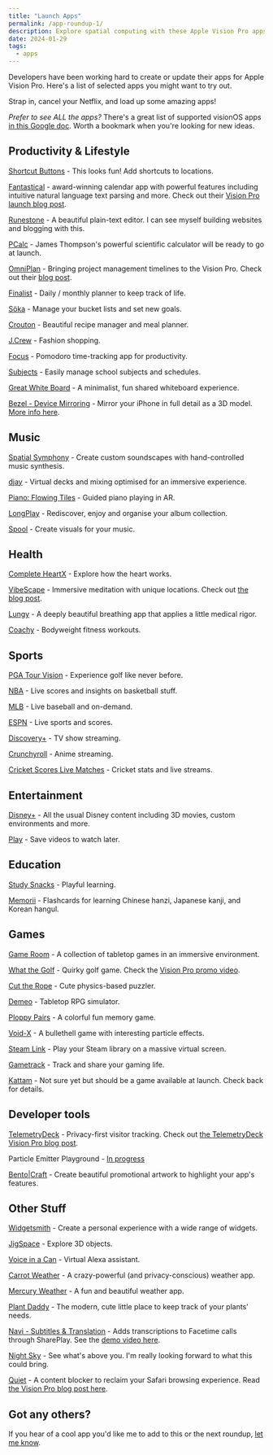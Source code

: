 ```yaml
---
title: "Launch Apps"
permalink: /app-roundup-1/
description: Explore spatial computing with these Apple Vision Pro apps available on launch day
date: 2024-01-29
tags:
  - apps
---
```


Developers have been working hard to create or update their apps for Apple Vision Pro. Here's a list of selected apps you might want to try out.

Strap in, cancel your Netflix, and load up some amazing apps!

_Prefer to see ALL the apps?_ There's a great list of supported visionOS apps [in this Google doc](https://docs.google.com/spreadsheets/d/1Kbkm_jPdgV2qwhoRFIufCass8u2k-h4Xxuj0r7tXYZo/edit?pli=1#gid=0). Worth a bookmark when you're looking for new ideas.

## Productivity & Lifestyle

[Shortcut Buttons](https://www.finnvoorhees.com/shortcutbuttons) - This looks fun! Add shortcuts to locations.

[Fantastical](https://apps.apple.com/app/fantastical-calendar/id718043190) - award-winning calendar app with powerful features including intuitive natural language text parsing and more. Check out their [Vision Pro launch blog post](https://flexibits.com/blog/2023/08/sneaking-a-peek-at-fantastical-on-apple-vision-pro/).

[Runestone](https://runestone.app/) - A beautiful plain-text editor. I can see myself building websites and blogging with this.

[PCalc](https://apps.apple.com/app/pcalc/id284666222) - James Thompson's powerful scientific calculator will be ready to go at launch.

[OmniPlan](https://apps.apple.com/us/app/omniplan-4/id1460319993) - Bringing project management timelines to the Vision Pro. Check out their [blog post](https://www.omnigroup.com/blog/omniplan-coming-to-apple-vision-pro).

[Finalist](https://apps.apple.com/app/finalist-daily-planner/id6447014685) - Daily / monthly planner to keep track of life.

[Söka](https://soka.appdeco.ca) - Manage your bucket lists and set new goals.

[Crouton](https://apps.apple.com/app/crouton-recipe-manager/id1461650987) - Beautiful recipe manager and meal planner.

[J.Crew](https://apps.apple.com/app/j-crew/id1636531300) - Fashion shopping.

[Focus](https://apps.apple.com/app/focus-productivity-timer/id975017240) - Pomodoro time-tracking app for productivity.

[Subjects](https://eyen.fr/subjects/) - Easily manage school subjects and schedules.

[Great White Board](https://www.swankyshark.com/great-white-board.html) - A minimalist, fun shared whiteboard experience.

[Bezel - Device Mirroring](https://apps.apple.com/app/bezel-device-mirroring/id6476657945) - Mirror your iPhone in full detail as a 3D model. [More info here](https://getbezel.app/vision/).

## Music

[Spatial Symphony](https://apps.apple.com/us/app/spatial-symphony/id6476616491) - Create custom soundscapes with hand-controlled music synthesis.

[djay](https://apps.apple.com/app/djay-dj-app-ai-mixer/id450527929) - Virtual decks and mixing optimised for an immersive experience.

[Piano: Flowing Tiles](https://apps.apple.com/app/piano-flowing-tiles/id6472594978) - Guided piano playing in AR.

[LongPlay](https://longplay.rocks/) - Rediscover, enjoy and organise your album collection.

[Spool](https://apps.apple.com/app/spool-music-video-editor/id1604274234) - Create visuals for your music.

## Health

[Complete HeartX](https://apps.apple.com/app/complete-heartx/id6450795770) - Explore how the heart works.

[VibeScape](https://apps.apple.com/app/vibescape/id6476827678) - Immersive meditation with unique locations. Check out [the blog post](https://www.apposite.ai/vibescape.html).

[Lungy](https://apps.apple.com/app/lungy-interactive-breathing/id1545223887) - A deeply beautiful breathing app that applies a little medical rigor.

[Coachy](https://apps.apple.com/us/app/calisthenics-crossfit-coachy/id1534754095) - Bodyweight fitness workouts.

## Sports

[PGA Tour Vision](https://apps.apple.com/us/app/pga-tour-vision/id6471858717) - Experience golf like never before.

[NBA](https://apps.apple.com/app/nba-live-games-scores/id484672289) - Live scores and insights on basketball stuff.

[MLB](https://apps.apple.com/app/mlb/id493619333) - Live baseball and on-demand.

[ESPN](https://apps.apple.com/app/espn-live-sports-scores/id317469184) - Live sports and scores.

[Discovery+](https://apps.apple.com/app/discovery-stream-tv-shows/id395972146) - TV show streaming.

[Crunchyroll](https://apps.apple.com/app/crunchyroll/id329913454) - Anime streaming.

[Cricket Scores Live Matches](https://apps.apple.com/app/cricket-scores-live-matches/id1616385207) - Cricket stats and live streams.

## Entertainment

[Disney+](https://apps.apple.com/app/disney/id1446075923) - All the usual Disney content including 3D movies, custom environments and more.

[Play](https://apps.apple.com/app/play-save-videos-watch-later/id1596506190) - Save videos to watch later.

## Education

[Study Snacks](https://apps.apple.com/app/study-snacks-playful-learning/id6444380323) - Playful learning.

[Memorii](https://www.studioamanga.com/memorii/) - Flashcards for learning Chinese hanzi, Japanese kanji, and Korean hangul.

## Games

[Game Room](https://apps.apple.com/us/app/game-room/id1642897935) - A collection of tabletop games in an immersive environment.

[What the Golf](https://apps.apple.com/app/what-the-golf/id1415190483) - Quirky golf game. Check the [Vision Pro promo video](https://www.reddit.com/r/VisionPro/comments/19epb4f/what_the_golf_app_trailer/).

[Cut the Rope](https://apps.apple.com/app/cut-the-rope-3/id997332884) - Cute physics-based puzzler.

[Demeo](https://apps.apple.com/app/demeo/id6463004635) - Tabletop RPG simulator.

[Ploppy Pairs](https://apps.apple.com/us/app/vision-ploppy-pairs-full-space/id6472619150) - A colorful fun memory game.

[Void-X](https://apps.apple.com/app/void-x/id1622479769) - A bullethell game with interesting particle effects.

[Steam Link](https://apps.apple.com/app/steam-link/id1246969117) - Play your Steam library on a massive virtual screen.

[Gametrack](https://gametrack.app/) - Track and share your gaming life.

[Kattam](https://apps.apple.com/us/app/kattam/id6476475799) - Not sure yet but should be a game available at launch. Check back for details.

## Developer tools

[TelemetryDeck](https://telemetrydeck.com) - Privacy-first visitor tracking. Check out [the TelemetryDeck Vision Pro blog post](https://telemetrydeck.com/blog/vision-pro-ready/).

Particle Emitter Playground - [In progress](https://swiftdevs.space/@mikaelacaron/111834951300397498)

[Bento|Craft](https://thatvirtualboy.com/bentocraft) - Create beautiful promotional artwork to highlight your app's features.

## Other Stuff

[Widgetsmith](https://apps.apple.com/app/widgetsmith/id1523682319) - Create a personal experience with a wide range of widgets.

[JigSpace](https://apps.apple.com/app/jigspace-3d-presentations/id6456791766) - Explore 3D objects.

[Voice in a Can](https://viac.app/) - Virtual Alexa assistant.

[Carrot Weather](https://apps.apple.com/app/carrot-weather/id993487541?mt=12) - A crazy-powerful (and privacy-conscious) weather app.

[Mercury Weather](https://apps.apple.com/au/app/mercury-weather/id1621800675) - A fun and beautiful weather app.

[Plant Daddy](https://plantdaddy.app/) - The mod­ern, cute little place to keep track of your plants’ needs.

[Navi - Subtitles & Translation](https://apps.apple.com/us/app/navi-subtitles-translation/id1573261774) - Adds transcriptions to Facetime calls through SharePlay. See the [demo video here](https://twitter.com/spatialreport/status/1749215350019833922/mediaViewer?currentTweet=1749215350019833922&currentTweetUser=spatialreport).

[Night Sky](https://apps.apple.com/app/night-sky/id475772902) - See what's above you. I'm really looking forward to what this could bring.

[Quiet](https://apps.apple.com/us/app/quiet/id1441525727) - A content blocker to reclaim your Safari browsing experience. Read [the Vision Pro blog post here](https://petercammeraat.net/journal/2024/quiet-4-2-new-app-icon-and-visionos-support/).

## Got any others?

If you hear of a cool app you'd like me to add to this or the next roundup, <a href="mailto:vision-links@hop.ie">let me know</a>.
